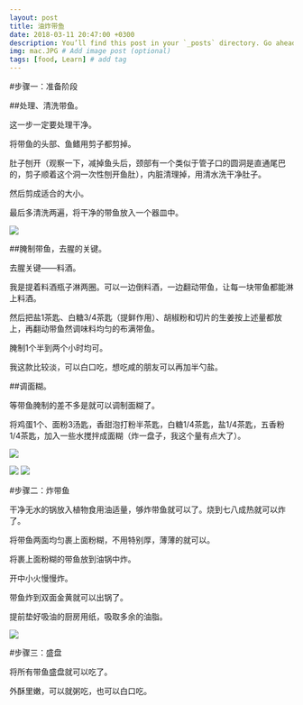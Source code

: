 ```yaml
---
layout: post
title: 油炸带鱼
date: 2018-03-11 20:47:00 +0300
description: You’ll find this post in your `_posts` directory. Go ahead and edit it and re-build the site to see your changes. # Add post description (optional)
img: mac.JPG # Add image post (optional)
tags: [food, Learn] # add tag
---
```

#步骤一：准备阶段  

##处理、清洗带鱼。  

这一步一定要处理干净。  

将带鱼的头部、鱼鳍用剪子都剪掉。  

肚子刨开（观察一下，减掉鱼头后，颈部有一个类似于管子口的圆洞是直通尾巴的，剪子顺着这个洞一次性刨开鱼肚），内脏清理掉，用清水洗干净肚子。  

然后剪成适合的大小。  

最后多清洗两遍，将干净的带鱼放入一个器皿中。  

![]({{site.baseurl}}/assets/img/7C23171B317CF5B49D9AB3F795C3DFA7.jpg)

##腌制带鱼，去腥的关键。  

去腥关键——料酒。  

我是提着料酒瓶子淋两圈。可以一边倒料酒，一边翻动带鱼，让每一块带鱼都能淋上料酒。  

然后把盐1茶匙、白糖3/4茶匙（提鲜作用）、胡椒粉和切片的生姜按上述量都放上，再翻动带鱼然调味料均匀的布满带鱼。  

腌制1个半到两个小时均可。  

我这款比较淡，可以白口吃，想吃咸的朋友可以再加半勺盐。  

##调面糊。  

等带鱼腌制的差不多是就可以调制面糊了。  

将鸡蛋1个、面粉3汤匙，香甜泡打粉半茶匙，白糖1/4茶匙，盐1/4茶匙，五香粉1/4茶匙，加入一些水搅拌成面糊（炸一盘子，我这个量有点大了）。  

![]({{site.baseurl}}/assets/img/IMG_2326.jpg) 
 
![]({{site.baseurl}}/assets/img/IMG_2229.JPG) 
![]({{site.baseurl}}/assets/img/IMG_2219.JPG)

#步骤二：炸带鱼  


干净无水的锅放入植物食用油适量，够炸带鱼就可以了。烧到七八成热就可以炸了。  
  
将带鱼两面均匀裹上面粉糊，不用特别厚，薄薄的就可以。  

将裹上面粉糊的带鱼放到油锅中炸。  

开中小火慢慢炸。  

带鱼炸到双面金黄就可以出锅了。  

提前垫好吸油的厨房用纸，吸取多余的油脂。  

![]({{site.baseurl}}/assets/img/IMG_2327.jpg)  


#步骤三：盛盘  

将所有带鱼盛盘就可以吃了。  

外酥里嫩，可以就粥吃，也可以白口吃。  

  

